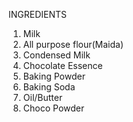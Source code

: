 INGREDIENTS
1. Milk
2. All purpose flour(Maida)
3. Condensed Milk
4. Chocolate Essence
5. Baking Powder
6. Baking Soda
7. Oil/Butter
8. Choco Powder

